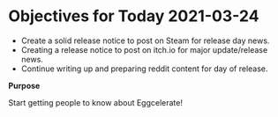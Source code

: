 # Objectives for Today 2021-03-24

- Create a solid release notice to post on Steam for release day news.
- Creating a release notice to post on itch.io for major update/release news.
- Continue writing up and preparing reddit content for day of release.

**Purpose**

Start getting people to know about Eggcelerate!
